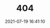 ---
title: 404
date: 2021-07-19 16:41:10
type: "404"
layout: "404"
description: "你来到了没有知识的荒原 :("
---